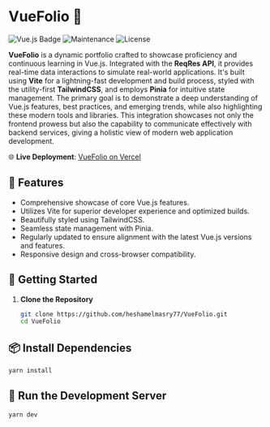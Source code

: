 # VueFolio 🚀

![Vue.js Badge](https://img.shields.io/badge/Vue.js-4.x-brightgreen.svg) ![Maintenance](https://img.shields.io/maintenance/yes/2023.svg) ![License](https://img.shields.io/badge/license-MIT-blue.svg)

**VueFolio** is a dynamic portfolio crafted to showcase proficiency and continuous learning in Vue.js. Integrated with the **ReqRes API**, it provides real-time data interactions to simulate real-world applications. It's built using **Vite** for a lightning-fast development and build process, styled with the utility-first **TailwindCSS**, and employs **Pinia** for intuitive state management. The primary goal is to demonstrate a deep understanding of Vue.js features, best practices, and emerging trends, while also highlighting these modern tools and libraries. This integration showcases not only the frontend prowess but also the capability to communicate effectively with backend services, giving a holistic view of modern web application development.

🌐 **Live Deployment**: [VueFolio on Vercel](https://vue-folio-delta.vercel.app/)

## 🌟 Features

- Comprehensive showcase of core Vue.js features.
- Utilizes Vite for superior developer experience and optimized builds.
- Beautifully styled using TailwindCSS.
- Seamless state management with Pinia.
- Regularly updated to ensure alignment with the latest Vue.js versions and features.
- Responsive design and cross-browser compatibility.
  
## 🚀 Getting Started

1. **Clone the Repository**

   ```bash
   git clone https://github.com/heshamelmasry77/VueFolio.git
   cd VueFolio
## 📦 Install Dependencies
```bash
yarn install
```
## 🚀 Run the Development Server
```bash
yarn dev
```
